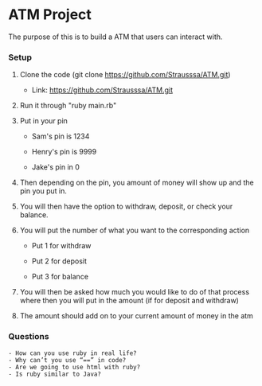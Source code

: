 # ATM Project
The purpose of this is to build a ATM that users can interact with.

### Setup
1) Clone the code (git clone https://github.com/Strausssa/ATM.git)

    - Link: https://github.com/Strausssa/ATM.git

2) Run it through "ruby main.rb"

3) Put in your pin

    - Sam's pin is 1234

    - Henry's pin is 9999

    - Jake's pin in 0

4) Then depending on the pin, you amount of money will show up and the pin you put in.

5) You will then have the option to withdraw, deposit, or check your balance.

6) You will put the number of what you want to the corresponding action

    - Put 1 for withdraw

    - Put 2 for deposit
    
    - Put 3 for balance

7) You will then be asked how much you would like to do of that process where then you will put in the amount (if for deposit and withdraw)

8) The amount should add on to your current amount of money in the atm
    
### Questions
    - How can you use ruby in real life?
    - Why can’t you use “==” in code?
    - Are we going to use html with ruby?
    - Is ruby similar to Java?
